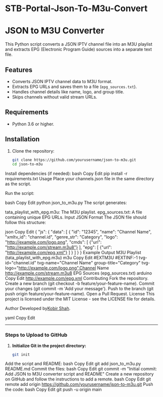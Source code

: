 # STB-Portal-Json-To-M3u-Convert
# JSON to M3U Converter

This Python script converts a JSON IPTV channel file into an M3U playlist and extracts EPG (Electronic Program Guide) sources into a separate text file.

## Features

- Converts JSON IPTV channel data to M3U format.
- Extracts EPG URLs and saves them to a file (`epg_sources.txt`).
- Handles channel details like name, logo, and group title.
- Skips channels without valid stream URLs.

## Requirements

- Python 3.6 or higher.

## Installation

1. Clone the repository:
   ```bash
   git clone https://github.com/yourusername/json-to-m3u.git
   cd json-to-m3u


Install dependencies (if needed):
bash
Copy
Edit
pip install -r requirements.txt
Usage
Place your channels.json file in the same directory as the script.

Run the script:

bash
Copy
Edit
python json_to_m3u.py
The script generates:

tata_playlist_with_epg.m3u: The M3U playlist.
epg_sources.txt: A file containing unique EPG URLs.
Input JSON Format
The JSON file should follow this structure:

json
Copy
Edit
{
    "js": {
        "data": [
            {
                "id": "12345",
                "name": "Channel Name",
                "xmltv_id": "channel.id",
                "genre_str": "Category",
                "logo": "http://example.com/logo.png",
                "cmds": [
                    {"url": "http://example.com/stream.m3u8"}
                ],
                "epg": [
                    {"url": "http://example.com/epg.xml"}
                ]
            }
        ]
    }
}
Example Output
M3U Playlist (tata_playlist_with_epg.m3u)
m3u
Copy
Edit
#EXTM3U
#EXTINF:-1 tvg-id="channel.id" tvg-name="Channel Name" group-title="Category" tvg-logo="http://example.com/logo.png",Channel Name
http://example.com/stream.m3u8
EPG Sources (epg_sources.txt)
arduino
Copy
Edit
http://example.com/epg.xml
Contributing
Fork the repository.
Create a new branch (git checkout -b feature/your-feature-name).
Commit your changes (git commit -m 'Add your message').
Push to the branch (git push origin feature/your-feature-name).
Open a Pull Request.
License
This project is licensed under the MIT License - see the LICENSE file for details.

Author
Developed by[Kobir Shah](https://github.com/MohammadKobirShah).

yaml
Copy
Edit

---

### Steps to Upload to GitHub
1. **Initialize Git in the project directory:**
   ```bash
   git init
Add the script and README:
bash
Copy
Edit
git add json_to_m3u.py README.md
Commit the files:
bash
Copy
Edit
git commit -m "Initial commit: Add JSON to M3U converter script and README"
Create a new repository on GitHub and follow the instructions to add a remote.
bash
Copy
Edit
git remote add origin https://github.com/yourusername/json-to-m3u.git
Push the code:
bash
Copy
Edit
git push -u origin main
